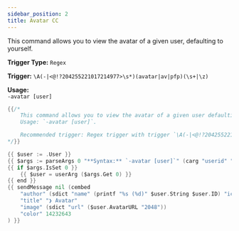 ```yaml
---
sidebar_position: 2
title: Avatar CC
---
```


This command allows you to view the avatar of a given user, defaulting to yourself.

**Trigger Type:** `Regex`

**Trigger:** `\A(-|<@!?204255221017214977>\s*)(avatar|av|pfp)(\s+|\z)`

**Usage:**  
`-avatar [user]`

```go
{{/*
	This command allows you to view the avatar of a given user defaulting to yourself.
	Usage: `-avatar [user]`.

	Recommended trigger: Regex trigger with trigger `\A(-|<@!?204255221017214977>\s*)(avatar|av|pfp)(\s+|\z)`
*/}}

{{ $user := .User }}
{{ $args := parseArgs 0 "**Syntax:** `-avatar [user]`" (carg "userid" "user") }}
{{ if $args.IsSet 0 }}
	{{ $user = userArg ($args.Get 0) }}
{{ end }}
{{ sendMessage nil (cembed
	"author" (sdict "name" (printf "%s (%d)" $user.String $user.ID) "icon_url" ($user.AvatarURL "256"))
	"title" "❯ Avatar"
	"image" (sdict "url" ($user.AvatarURL "2048"))
	"color" 14232643
) }}
```
